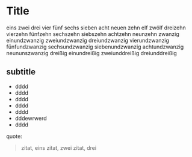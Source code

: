 # Title

eins zwei drei vier fünf sechs sieben acht neuen zehn elf zwölf dreizehn vierzehn fünfzehn sechszehn siebszehn achtzehn neunzehn zwanzig einundzwanzig zweiundzwanzig dreiundzwanzig vierundzwanzig fünfundzwanzig sechsundzwanzig siebenundzwanzig achtundzwanzig neununszwanzig dreißig einundreißig zweiunddreißig dreiunddreißig

## subtitle

* dddd
* dddd
* dddd
* dddd
* dddd
* dddewrwerd
* dddd

quote:
> zitat, eins
> zitat, zwei
> zitat, drei



